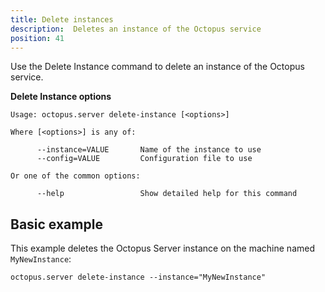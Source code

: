 ```yaml
---
title: Delete instances
description:  Deletes an instance of the Octopus service
position: 41
---
```


Use the Delete Instance command to delete an instance of the Octopus service.

**Delete Instance options**

```text
Usage: octopus.server delete-instance [<options>]

Where [<options>] is any of:

      --instance=VALUE       Name of the instance to use
      --config=VALUE         Configuration file to use

Or one of the common options:

      --help                 Show detailed help for this command
```

## Basic example

This example deletes the Octopus Server instance on the machine named `MyNewInstance`:

```text
octopus.server delete-instance --instance="MyNewInstance"
```
